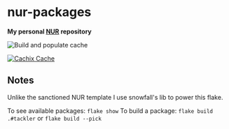# nur-packages

**My personal [NUR](https://github.com/nix-community/NUR) repository**

![Build and populate cache](https://github.com/ossareh/nur-packages/workflows/Build%20and%20populate%20cache/badge.svg)

[![Cachix Cache](https://img.shields.io/badge/cachix-ossareh-blue.svg)](https://ossareh.cachix.org)

## Notes

Unlike the sanctioned NUR template I use snowfall's lib to power this flake.

To see available packages: `flake show`
To build a package: `flake build .#tackler` or `flake build --pick`
